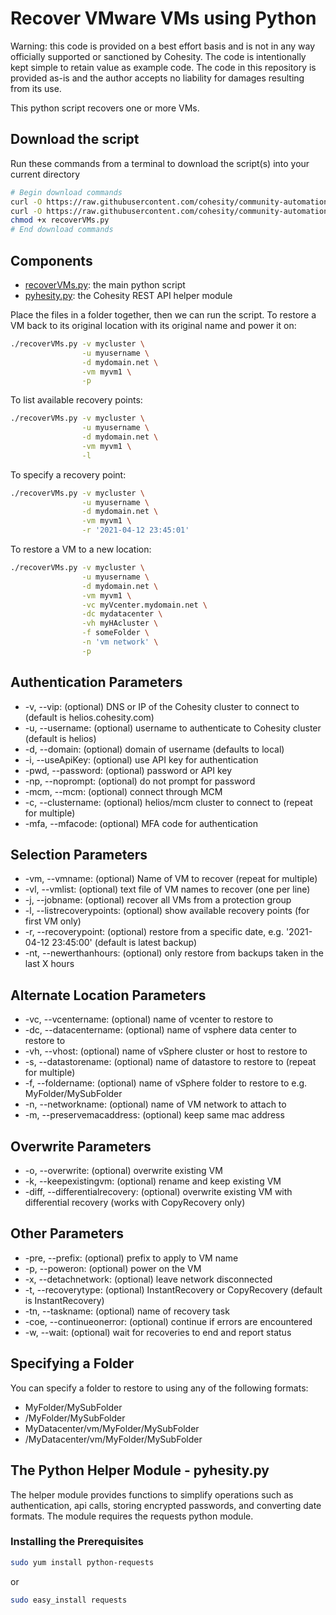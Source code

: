 # Recover VMware VMs using Python

Warning: this code is provided on a best effort basis and is not in any way officially supported or sanctioned by Cohesity. The code is intentionally kept simple to retain value as example code. The code in this repository is provided as-is and the author accepts no liability for damages resulting from its use.

This python script recovers one or more VMs.

## Download the script

Run these commands from a terminal to download the script(s) into your current directory

```bash
# Begin download commands
curl -O https://raw.githubusercontent.com/cohesity/community-automation-samples/main/python/recoverVMs/recoverVMs.py
curl -O https://raw.githubusercontent.com/cohesity/community-automation-samples/main/python/pyhesity.py
chmod +x recoverVMs.py
# End download commands
```

## Components

* [recoverVMs.py](https://raw.githubusercontent.com/cohesity/community-automation-samples/main/python/recoverVMs/recoverVMs.py): the main python script
* [pyhesity.py](https://raw.githubusercontent.com/cohesity/community-automation-samples/main/python/pyhesity/pyhesity.py): the Cohesity REST API helper module

Place the files in a folder together, then we can run the script. To restore a VM back to its original location with its original name and power it on:

```bash
./recoverVMs.py -v mycluster \
                -u myusername \
                -d mydomain.net \
                -vm myvm1 \
                -p
```

To list available recovery points:

```bash
./recoverVMs.py -v mycluster \
                -u myusername \
                -d mydomain.net \
                -vm myvm1 \
                -l
```

To specify a recovery point:

```bash
./recoverVMs.py -v mycluster \
                -u myusername \
                -d mydomain.net \
                -vm myvm1 \
                -r '2021-04-12 23:45:01'
```

To restore a VM to a new location:

```bash
./recoverVMs.py -v mycluster \
                -u myusername \
                -d mydomain.net \
                -vm myvm1 \
                -vc myVcenter.mydomain.net \
                -dc mydatacenter \
                -vh myHAcluster \
                -f someFolder \
                -n 'vm network' \
                -p
```

## Authentication Parameters

* -v, --vip: (optional) DNS or IP of the Cohesity cluster to connect to (default is helios.cohesity.com)
* -u, --username: (optional) username to authenticate to Cohesity cluster (default is helios)
* -d, --domain: (optional) domain of username (defaults to local)
* -i, --useApiKey: (optional) use API key for authentication
* -pwd, --password: (optional) password or API key
* -np, --noprompt: (optional) do not prompt for password
* -mcm, --mcm: (optional) connect through MCM
* -c, --clustername: (optional) helios/mcm cluster to connect to (repeat for multiple)
* -mfa, --mfacode: (optional) MFA code for authentication

## Selection Parameters

* -vm, --vmname: (optional) Name of VM to recover (repeat for multiple)
* -vl, --vmlist: (optional) text file of VM names to recover (one per line)
* -j, --jobname: (optional) recover all VMs from a protection group
* -l, --listrecoverypoints: (optional) show available recovery points (for first VM only)
* -r, --recoverypoint: (optional) restore from a specific date, e.g. '2021-04-12 23:45:00' (default is latest backup)
* -nt, --newerthanhours: (optional) only restore from backups taken in the last X hours

## Alternate Location Parameters

* -vc, --vcentername: (optional) name of vcenter to restore to
* -dc, --datacentername: (optional) name of vsphere data center to restore to
* -vh, --vhost: (optional) name of vSphere cluster or host to restore to
* -s, --datastorename: (optional) name of datastore to restore to (repeat for multiple)
* -f, --foldername: (optional) name of vSphere folder to restore to e.g. MyFolder/MySubFolder
* -n, --networkname: (optional) name of VM network to attach to
* -m, --preservemacaddress: (optional) keep same mac address

## Overwrite Parameters

* -o, --overwrite: (optional) overwrite existing VM
* -k, --keepexistingvm: (optional) rename and keep existing VM
* -diff, --differentialrecovery: (optional) overwrite existing VM with differential recovery (works with CopyRecovery only)

## Other Parameters

* -pre, --prefix: (optional) prefix to apply to VM name
* -p, --poweron: (optional) power on the VM
* -x, --detachnetwork: (optional) leave network disconnected
* -t, --recoverytype: (optional) InstantRecovery or CopyRecovery (default is InstantRecovery)
* -tn, --taskname: (optional) name of recovery task
* -coe, --continueonerror: (optional) continue if errors are encountered
* -w, --wait: (optional) wait for recoveries to end and report status

## Specifying a Folder

You can specify a folder to restore to using any of the following formats:

* MyFolder/MySubFolder
* /MyFolder/MySubFolder
* MyDatacenter/vm/MyFolder/MySubFolder
* /MyDatacenter/vm/MyFolder/MySubFolder

## The Python Helper Module - pyhesity.py

The helper module provides functions to simplify operations such as authentication, api calls, storing encrypted passwords, and converting date formats. The module requires the requests python module.

### Installing the Prerequisites

```bash
sudo yum install python-requests
```

or

```bash
sudo easy_install requests
```
